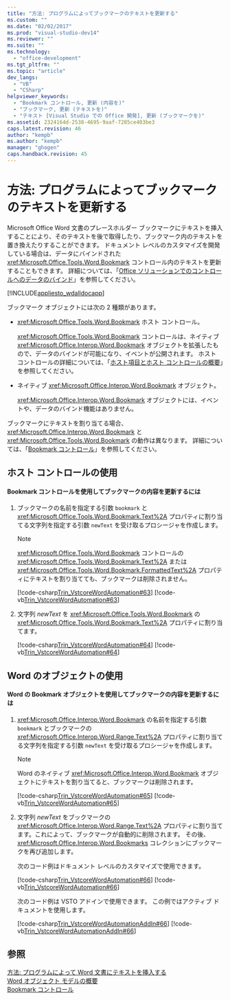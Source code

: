 ```yaml
---
title: "方法: プログラムによってブックマークのテキストを更新する"
ms.custom: ""
ms.date: "02/02/2017"
ms.prod: "visual-studio-dev14"
ms.reviewer: ""
ms.suite: ""
ms.technology: 
  - "office-development"
ms.tgt_pltfrm: ""
ms.topic: "article"
dev_langs: 
  - "VB"
  - "CSharp"
helpviewer_keywords: 
  - "Bookmark コントロール, 更新 (内容を)"
  - "ブックマーク, 更新 (テキストを)"
  - "テキスト [Visual Studio での Office 開発], 更新 (ブックマークを)"
ms.assetid: 2324164d-2538-4695-9aaf-7285ce403be3
caps.latest.revision: 46
author: "kempb"
ms.author: "kempb"
manager: "ghogen"
caps.handback.revision: 45
---
```

# 方法: プログラムによってブックマークのテキストを更新する
  Microsoft Office Word 文書のプレースホルダー ブックマークにテキストを挿入することにより、そのテキストを後で取得したり、ブックマーク内のテキストを置き換えたりすることができます。  ドキュメント レベルのカスタマイズを開発している場合は、データにバインドされた <xref:Microsoft.Office.Tools.Word.Bookmark> コントロール内のテキストを更新することもできます。  詳細については、「[Office ソリューションでのコントロールへのデータのバインド](../vsto/binding-data-to-controls-in-office-solutions.md)」を参照してください。  
  
 [!INCLUDE[appliesto_wdalldocapp](../vsto/includes/appliesto-wdalldocapp-md.md)]  
  
 ブックマーク オブジェクトには次の 2 種類があります。  
  
-   <xref:Microsoft.Office.Tools.Word.Bookmark> ホスト コントロール。  
  
     <xref:Microsoft.Office.Tools.Word.Bookmark> コントロールは、ネイティブ <xref:Microsoft.Office.Interop.Word.Bookmark> オブジェクトを拡張したもので、データのバインドが可能になり、イベントが公開されます。  ホスト コントロールの詳細については、「[ホスト項目とホスト コントロールの概要](../vsto/host-items-and-host-controls-overview.md)」を参照してください。  
  
-   ネイティブ <xref:Microsoft.Office.Interop.Word.Bookmark> オブジェクト。  
  
     <xref:Microsoft.Office.Interop.Word.Bookmark> オブジェクトには、イベントや、データのバインド機能はありません。  
  
 ブックマークにテキストを割り当てる場合、<xref:Microsoft.Office.Interop.Word.Bookmark> と <xref:Microsoft.Office.Tools.Word.Bookmark> の動作は異なります。  詳細については、「[Bookmark コントロール](../vsto/bookmark-control.md)」を参照してください。  
  
## ホスト コントロールの使用  
  
#### Bookmark コントロールを使用してブックマークの内容を更新するには  
  
1.  ブックマークの名前を指定する引数 `bookmark` と <xref:Microsoft.Office.Tools.Word.Bookmark.Text%2A> プロパティに割り当てる文字列を指定する引数 `newText` を受け取るプロシージャを作成します。  
  
    > [!NOTE]  
    >  <xref:Microsoft.Office.Tools.Word.Bookmark> コントロールの <xref:Microsoft.Office.Tools.Word.Bookmark.Text%2A> または <xref:Microsoft.Office.Tools.Word.Bookmark.FormattedText%2A> プロパティにテキストを割り当てても、ブックマークは削除されません。  
  
     [!code-csharp[Trin_VstcoreWordAutomation#63](../snippets/csharp/VS_Snippets_OfficeSP/Trin_VstcoreWordAutomation/CS/ThisDocument.cs#63)]
     [!code-vb[Trin_VstcoreWordAutomation#63](../snippets/visualbasic/VS_Snippets_OfficeSP/Trin_VstcoreWordAutomation/VB/ThisDocument.vb#63)]  
  
2.  文字列 *newText* を <xref:Microsoft.Office.Tools.Word.Bookmark> の <xref:Microsoft.Office.Tools.Word.Bookmark.Text%2A> プロパティに割り当てます。  
  
     [!code-csharp[Trin_VstcoreWordAutomation#64](../snippets/csharp/VS_Snippets_OfficeSP/Trin_VstcoreWordAutomation/CS/ThisDocument.cs#64)]
     [!code-vb[Trin_VstcoreWordAutomation#64](../snippets/visualbasic/VS_Snippets_OfficeSP/Trin_VstcoreWordAutomation/VB/ThisDocument.vb#64)]  
  
## Word のオブジェクトの使用  
  
#### Word の Bookmark オブジェクトを使用してブックマークの内容を更新するには  
  
1.  <xref:Microsoft.Office.Interop.Word.Bookmark> の名前を指定する引数 `bookmark` とブックマークの <xref:Microsoft.Office.Interop.Word.Range.Text%2A> プロパティに割り当てる文字列を指定する引数 `newText` を受け取るプロシージャを作成します。  
  
    > [!NOTE]  
    >  Word のネイティブ <xref:Microsoft.Office.Interop.Word.Bookmark> オブジェクトにテキストを割り当てると、ブックマークは削除されます。  
  
     [!code-csharp[Trin_VstcoreWordAutomation#65](../snippets/csharp/VS_Snippets_OfficeSP/Trin_VstcoreWordAutomation/CS/ThisDocument.cs#65)]
     [!code-vb[Trin_VstcoreWordAutomation#65](../snippets/visualbasic/VS_Snippets_OfficeSP/Trin_VstcoreWordAutomation/VB/ThisDocument.vb#65)]  
  
2.  文字列 *newText* をブックマークの <xref:Microsoft.Office.Interop.Word.Range.Text%2A> プロパティに割り当てます。これによって、ブックマークが自動的に削除されます。  その後、<xref:Microsoft.Office.Interop.Word.Bookmarks> コレクションにブックマークを再び追加します。  
  
     次のコード例はドキュメント レベルのカスタマイズで使用できます。  
  
     [!code-csharp[Trin_VstcoreWordAutomation#66](../snippets/csharp/VS_Snippets_OfficeSP/Trin_VstcoreWordAutomation/CS/ThisDocument.cs#66)]
     [!code-vb[Trin_VstcoreWordAutomation#66](../snippets/visualbasic/VS_Snippets_OfficeSP/Trin_VstcoreWordAutomation/VB/ThisDocument.vb#66)]  
  
     次のコード例は VSTO アドインで使用できます。  この例ではアクティブ ドキュメントを使用します。  
  
     [!code-csharp[Trin_VstcoreWordAutomationAddIn#66](../snippets/csharp/VS_Snippets_OfficeSP/Trin_VstcoreWordAutomationAddIn/CS/ThisAddIn.cs#66)]
     [!code-vb[Trin_VstcoreWordAutomationAddIn#66](../snippets/visualbasic/VS_Snippets_OfficeSP/Trin_VstcoreWordAutomationAddIn/VB/ThisAddIn.vb#66)]  
  
## 参照  
 [方法: プログラムによって Word 文書にテキストを挿入する](../vsto/how-to-programmatically-insert-text-into-word-documents.md)   
 [Word オブジェクト モデルの概要](../vsto/word-object-model-overview.md)   
 [Bookmark コントロール](../vsto/bookmark-control.md)  
  
  